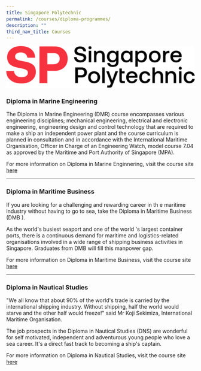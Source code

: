 ```yaml
---
title: Singapore Polytechnic
permalink: /courses/diploma-programmes/
description: ""
third_nav_title: Courses
---
```

![](/images/sp-logo.png)

### Diploma in Marine Engineering

The Diploma in Marine Engineering (DMR) course encompasses various engineering disciplines; mechanical engineering, electrical and electronic engineering, engineering design and control technology that are required to make a ship an independent power plant and the course curriculum is planned in consultation and in accordance with the International Maritime Organisation, Officer in Charge of an Engineering Watch, model course 7.04 as approved by the Maritime and Port Authority of Singapore (MPA).

For more information on Diploma in Marine Enginnering, visit the course site [here](https://www.sp.edu.sg/sma/courses/full-time-diplomas/marine-engineering)

<hr>

### Diploma in Maritime Business

If you are looking for a challenging and rewarding career in th e maritime industry without having to go to sea, take the Diploma in Maritime Business (DMB ).

As the world's busiest seaport and one of the world 's largest container ports, there is a continuous demand for maritime and logistics-related organisations involved in a wide range of shipping business activities in Singapore. Graduates from DMB will fill this manpower gap.

For more information on Diploma in Maritime Business, visit the course site [here](https://www.sp.edu.sg/sma/courses/full-time-diplomas/maritime-business)

<hr>

### Diploma in Nautical Studies

"We all know that about 90% of the world's trade is carried by the international shipping industry. Without shipping, half the world would starve and the other half would freeze!" said Mr Koji Sekimiza, International Maritime Organisation.

The job prospects in the Diploma in Nautical Studies (DNS) are wonderful for self motivated, independent and adventurous young people who love a sea career. It's a direct fast track to becoming a ship's captain.

For more information on Diploma in Nautical Studies, visit the course site [here](https://www.sp.edu.sg/sma/courses/full-time-diplomas/nautical-studies)